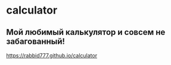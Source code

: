 # calculator
Мой любимый калькулятор и совсем не забагованный!
---
https://rabbid777.github.io/calculator
